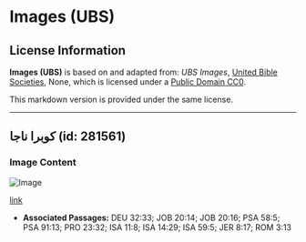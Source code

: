 # Images (UBS)

## License Information

**Images (UBS)** is based on and adapted from: _UBS Images_, [United Bible Societies](https://unitedbiblesocieties.org/), None, which is licensed under a [Public Domain CC0](https://creativecommons.org/public-domain/cc0/).

This markdown version is provided under the same license.



--------------------------------

## كوبرا ناجا (id: 281561)

### Image Content

![Image](https://cdn.aquifer.bible/aquifer-content/resources/Media/WEB-0138_cobra_naja.jpg)

[link](https://cdn.aquifer.bible/aquifer-content/resources/Media/WEB-0138_cobra_naja.jpg)

* **Associated Passages:** DEU 32:33; JOB 20:14; JOB 20:16; PSA 58:5; PSA 91:13; PRO 23:32; ISA 11:8; ISA 14:29; ISA 59:5; JER 8:17; ROM 3:13

